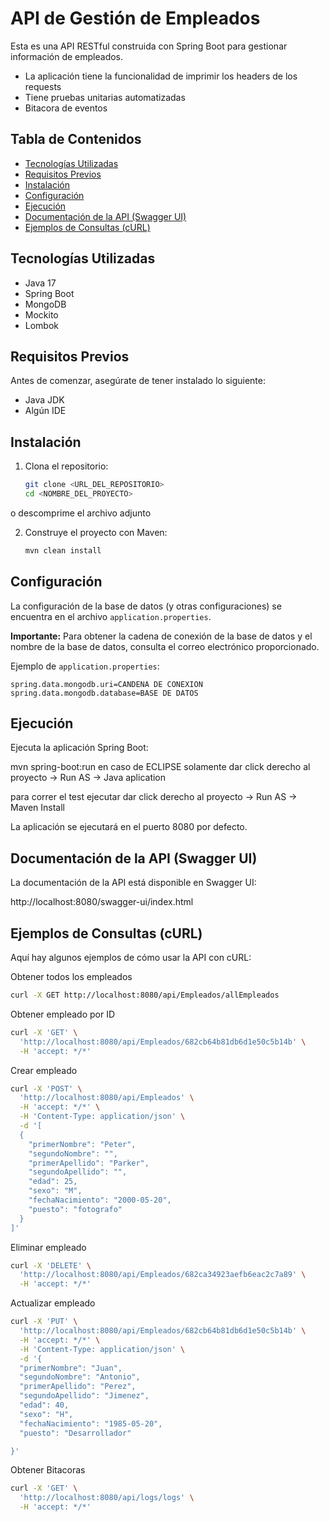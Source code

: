 # API de Gestión de Empleados

Esta es una API RESTful construida con Spring Boot para gestionar información de empleados.

- La aplicación tiene la funcionalidad de imprimir los headers de los requests
- Tiene pruebas unitarias automatizadas
- Bitacora de eventos

## Tabla de Contenidos

* [Tecnologías Utilizadas](#tecnologías-utilizadas)
* [Requisitos Previos](#requisitos-previos)
* [Instalación](#instalación)
* [Configuración](#configuración)
* [Ejecución](#ejecución)
* [Documentación de la API (Swagger UI)](#documentación-de-la-api-swagger-ui)
* [Ejemplos de Consultas (cURL)](#ejemplos-de-consultas-curl)

## Tecnologías Utilizadas

* Java 17
* Spring Boot
* MongoDB
* Mockito
* Lombok

## Requisitos Previos

Antes de comenzar, asegúrate de tener instalado lo siguiente:

* Java JDK
* Algún IDE

## Instalación

1.  Clona el repositorio:

    ```bash
    git clone <URL_DEL_REPOSITORIO>
    cd <NOMBRE_DEL_PROYECTO>
    ```
  o descomprime el archivo adjunto

2.  Construye el proyecto con Maven:

    ```bash
    mvn clean install
    ```

## Configuración

La configuración de la base de datos (y otras configuraciones) se encuentra en el archivo `application.properties`.

**Importante:** Para obtener la cadena de conexión de la base de datos y el nombre de la base de datos, consulta el correo electrónico proporcionado.

Ejemplo de `application.properties`:

```properties
spring.data.mongodb.uri=CANDENA DE CONEXION
spring.data.mongodb.database=BASE DE DATOS
 ```
## Ejecución
Ejecuta la aplicación Spring Boot:

mvn spring-boot:run
en caso de ECLIPSE solamente dar click derecho al proyecto -> Run AS -> Java aplication

para correr el test ejecutar dar click derecho al proyecto -> Run AS -> Maven Install

La aplicación se ejecutará en el puerto 8080 por defecto.

## Documentación de la API (Swagger UI)
La documentación de la API está disponible en Swagger UI:

http://localhost:8080/swagger-ui/index.html

## Ejemplos de Consultas (cURL)
Aquí hay algunos ejemplos de cómo usar la API con cURL:

Obtener todos los empleados
```bash
curl -X GET http://localhost:8080/api/Empleados/allEmpleados
```

Obtener empleado por ID
```bash
curl -X 'GET' \
  'http://localhost:8080/api/Empleados/682cb64b81db6d1e50c5b14b' \
  -H 'accept: */*'
```

Crear empleado
```bash
curl -X 'POST' \
  'http://localhost:8080/api/Empleados' \
  -H 'accept: */*' \
  -H 'Content-Type: application/json' \
  -d '[
  {
    "primerNombre": "Peter",
    "segundoNombre": "",
    "primerApellido": "Parker",
    "segundoApellido": "",
    "edad": 25,
    "sexo": "M",
    "fechaNacimiento": "2000-05-20",
    "puesto": "fotografo"
  }
]'
```

Eliminar empleado
```bash
curl -X 'DELETE' \
  'http://localhost:8080/api/Empleados/682ca34923aefb6eac2c7a89' \
  -H 'accept: */*'
```

Actualizar empleado
```bash
curl -X 'PUT' \
  'http://localhost:8080/api/Empleados/682cb64b81db6d1e50c5b14b' \
  -H 'accept: */*' \
  -H 'Content-Type: application/json' \
  -d '{
  "primerNombre": "Juan",
  "segundoNombre": "Antonio",
  "primerApellido": "Perez",
  "segundoApellido": "Jimenez",
  "edad": 40,
  "sexo": "H",
  "fechaNacimiento": "1985-05-20",
  "puesto": "Desarrollador"

}'
```
Obtener Bitacoras
```bash
curl -X 'GET' \
  'http://localhost:8080/api/logs/logs' \
  -H 'accept: */*'
```

